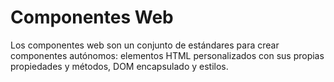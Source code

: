# Componentes Web

Los componentes web son un conjunto de estándares para crear componentes autónomos: elementos HTML personalizados con sus propias propiedades y métodos, DOM encapsulado y estilos.

